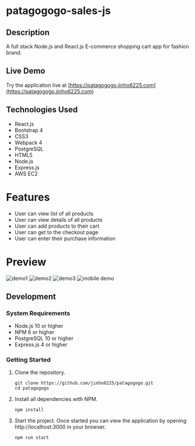 # patagogogo-sales-js

## Description
A full stack Node.js and React.js E-commerce shopping cart app for fashion brand.

## Live Demo
Try the application live at [https://patagogogo.jinho6225.com](https://patagogogo.jinho6225.com)

## Technologies Used
- React.js
- Bootstrap 4
- CSS3
- Webpack 4
- PostgreSQL
- HTML5
- Node.js
- Express.js
- AWS EC2

# Features
- User can view list of all products
- User can view details of all products
- User can add products to their cart
- User can get to the checkout page
- User can enter their purchase information

# Preview
![demo1](server/public/images/pata1.gif)
![demo2](server/public/images/pata2.gif)
![demo3](server/public/images/pata3.gif)
![mobile demo](server/public/images/pata4.gif)


## Development

### System Requirements
- Node.js 10 or higher
- NPM 6 or higher
- PostgreSQL 10 or higher
- Express.js 4 or higher

### Getting Started

1. Clone the repository.

    ```shell
    git clone https://github.com/jinho6225/patagogogo.git
    cd patagogogo
    ```

2. Install all dependencies with NPM.

    ```shell
    npm install
    ```

3. Start the project. Once started you can view the application by opening http://localhost:3000 in your browser.

    ```shell
    npm run start
    ```
